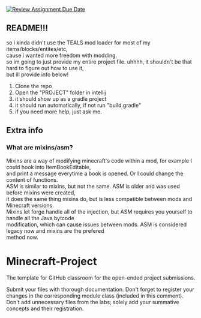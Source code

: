 [![Review Assignment Due Date](https://classroom.github.com/assets/deadline-readme-button-24ddc0f5d75046c5622901739e7c5dd533143b0c8e959d652212380cedb1ea36.svg)](https://classroom.github.com/a/liZ3sWt9)

## README!!!
so i kinda didn't use the TEALS mod loader for most of my items/blocks/entites/etc, <br>
cause i wanted more freedom with modding. <br>
so im going to just provide my entire project file. uhhhh, it shouldn't be that hard to figure out how to use it, <br>
but ill provide info below! <br>
1. Clone the repo <br>
2. Open the "PROJECT" folder in intellij <br>
3. it should show up as a gradle project <br>
4. it should run automatically, if not run "build.gradle" <br>
5. if you need more help, just ask me. <br>

## Extra info
### What are mixins/asm?
Mixins are a way of modifying minecraft's code within a mod, for example I could hook into ItemBookEditable, <br>
and print a message everytime a book is opened. Or I could change the content of functions. <br>
ASM is similar to mixins, but not the same. ASM is older and was used before mixins were created, <br>
it does the same thing mixins do, but is less compatible between mods and Minecraft versions. <br>
Mixins let forge handle all of the injection, but ASM requires you yourself to handle all the Java bytcode <br>
modification, which can cause issues between mods. ASM is considered legacy now and mixins are the prefered <br>
method now. <br>

# Minecraft-Project
The template for GitHub classroom for the open-ended project submissions.

Submit your files with thorough documentation. Don't forget to register your changes in the corresponding module class (included in this comment). Don't add unnecessary files from the labs; solely add your summative concepts and their registration. 
